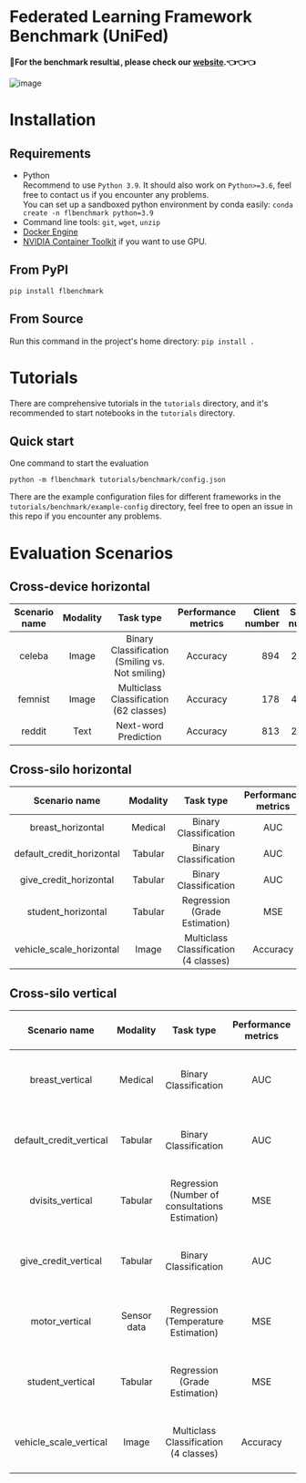 # Federated Learning Framework Benchmark (UniFed)

**🌟For the benchmark result📊, please check our [website](https://unifedbenchmark.github.io/).👈👈👈**

![image](https://user-images.githubusercontent.com/23360163/174420954-9735b5e8-4f61-45bc-8cee-d878548d1035.png)


# Installation
## Requirements
- Python  
Recommend to use `Python 3.9`. It should also work on `Python>=3.6`, feel free to contact us if you encounter any problems.  
You can set up a sandboxed python environment by conda easily: ```conda create -n flbenchmark python=3.9```  
- Command line tools: ```git```, ```wget```, ```unzip```
- [Docker Engine](https://docs.docker.com/engine/)
- [NVIDIA Container Toolkit](https://docs.nvidia.com/datacenter/cloud-native/container-toolkit/install-guide.html#docker) if you want to use GPU.

## From PyPI
```
pip install flbenchmark
```

## From Source
Run this command in the project's home directory: ```pip install .```  

# Tutorials
There are comprehensive tutorials in the ```tutorials``` directory, and it's recommended to start notebooks in the ```tutorials``` directory.

## Quick start
One command to start the evaluation
```
python -m flbenchmark tutorials/benchmark/config.json
```
There are the example configuration files for different frameworks in the ```tutorials/benchmark/example-config``` directory, feel free to open an issue in this repo if you encounter any problems.

# Evaluation Scenarios
## Cross-device horizontal
| Scenario name | Modality | Task type | Performance metrics | Client number | Sample number |
| :---: | :---: | :---: | :---: | ---: | ---: |
| celeba | Image | Binary Classification <br> (Smiling vs. Not smiling) | Accuracy | 894 | 20,028 |
| femnist | Image | Multiclass Classification <br> (62 classes) | Accuracy | 178 | 40,203 |
| reddit | Text | Next-word Prediction | Accuracy | 813 | 27,738 |
## Cross-silo horizontal
| Scenario name | Modality | Task type | Performance metrics | Client number | Sample number |
| :---: | :---: | :---: | :---: | ---: | ---: |
| breast_horizontal | Medical | Binary Classification | AUC | 2 | 569 |
| default_credit_horizontal | Tabular | Binary Classification | AUC | 2 | 22,000 |
| give_credit_horizontal | Tabular | Binary Classification | AUC | 2 | 150,000 |
| student_horizontal | Tabular | Regression <br> (Grade Estimation) | MSE | 2 | 395 |
| vehicle_scale_horizontal | Image | Multiclass Classification <br> (4 classes) | Accuracy | 2 | 846 |
## Cross-silo vertical
| Scenario name | Modality | Task type | Performance metrics | Vertical split details |
| :---: | :---: | :---: | :---: | :--- |
| breast_vertical | Medical | Binary Classification | AUC | A: 10 features 1 label <br> B: 20 features |
| default_credit_vertical | Tabular | Binary Classification | AUC | A: 13 features 1 label <br> B: 10 features |
| dvisits_vertical | Tabular | Regression <br> (Number of consultations Estimation) | MSE | A: 3 features 1 label <br> B: 9 features |
| give_credit_vertical | Tabular | Binary Classification | AUC | A: 5 features 1 label <br> B: 5 features |
| motor_vertical | Sensor data | Regression <br> (Temperature Estimation) | MSE | A: 4 features 1 label <br> B: 7 features |
| student_vertical | Tabular | Regression <br> (Grade Estimation) | MSE | A: 6 features 1 label <br> B: 7 features |
| vehicle_scale_vertical | Image | Multiclass Classification <br> (4 classes) | Accuracy | A: 9 features 1 label <br> B: 9 features |
